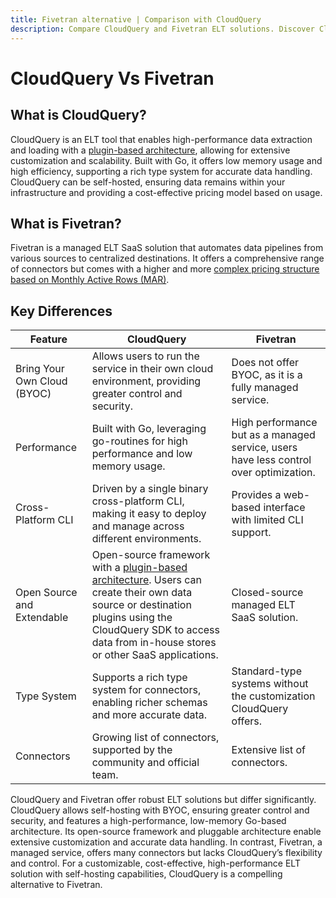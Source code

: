 ```yaml
---
title: Fivetran alternative | Comparison with CloudQuery
description: Compare CloudQuery and Fivetran ELT solutions. Discover CloudQuery’s cost-effective, flexible, high-performance, self-hosted advantages over Fivetran.
---
```


# CloudQuery Vs Fivetran

## What is CloudQuery?

CloudQuery is an ELT  tool that enables high-performance data extraction and loading with a [plugin-based architecture](/docs/developers/architecture), allowing for extensive customization and scalability. Built with Go, it offers low memory usage and high efficiency, supporting a rich type system for accurate data handling. CloudQuery can be self-hosted, ensuring data remains within your infrastructure and providing a cost-effective pricing model based on usage.

## What is Fivetran?

Fivetran is a managed ELT SaaS solution that automates data pipelines from various sources to centralized destinations. It offers a comprehensive range of connectors but comes with a higher and more [complex pricing structure based on Monthly Active Rows (MAR)](https://www.fivetran.com/legal#sct).

## Key Differences

| Feature                        | CloudQuery                                                                                         | Fivetran                                                      |
|--------------------------------|---------------------------------------------------------------------------------------------------|--------------------------------------------------------------|
| Bring Your Own Cloud (BYOC)    | Allows users to run the service in their own cloud environment, providing greater control and security. | Does not offer BYOC, as it is a fully managed service.       |
| Performance                    | Built with Go, leveraging go-routines for high performance and low memory usage.                  | High performance but as a managed service, users have less control over optimization. |
| Cross-Platform CLI             | Driven by a single binary cross-platform CLI, making it easy to deploy and manage across different environments. | Provides a web-based interface with limited CLI support.     |
| Open Source and Extendable     | Open-source framework with a [plugin-based architecture](/docs/developers/architecture). Users can create their own data source or destination plugins using the CloudQuery SDK to access data from in-house stores or other SaaS applications. | Closed-source managed ELT SaaS solution.                    |
| Type System                    | Supports a rich type system for connectors, enabling richer schemas and more accurate data.       | Standard-type systems without the customization CloudQuery offers. |
| Connectors                     | Growing list of connectors, supported by the community and official team.                        | Extensive list of connectors.                                |

CloudQuery and Fivetran offer robust ELT solutions but differ significantly. CloudQuery allows self-hosting with BYOC, ensuring greater control and security, and features a high-performance, low-memory Go-based architecture. Its open-source framework and pluggable architecture enable extensive customization and accurate data handling. In contrast, Fivetran, a managed service, offers many connectors but lacks CloudQuery’s flexibility and control. For a customizable, cost-effective, high-performance ELT solution with self-hosting capabilities, CloudQuery is a compelling alternative to Fivetran.
